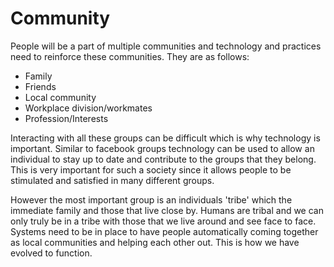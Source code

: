 ---
---

# Community

People will be a part of multiple communities and technology and practices need to reinforce these communities. They are as follows:

* Family
* Friends
* Local community
* Workplace division/workmates
* Profession/Interests

Interacting with all these groups can be difficult which is why technology is important. Similar to facebook groups technology can be used to allow an individual to stay up to date and contribute to the groups that they belong. This is very important for such a society since it allows people to be stimulated and satisfied in many different groups.

However the most important group is an individuals 'tribe' which the immediate family and those that live close by. Humans are tribal and we can only truly be in a tribe with those that we live around and see face to face. Systems need to be in place to have people automatically coming together as local communities and helping each other out. This is how we have evolved to function.
